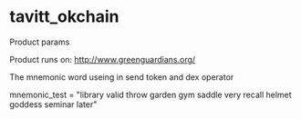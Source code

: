 # tavitt_okchain

Product params

Product runs on: http://www.greenguardians.org/

The mnemonic word useing in send token and dex operator

mnemonic_test = "library valid throw garden gym saddle very recall helmet goddess seminar later"

